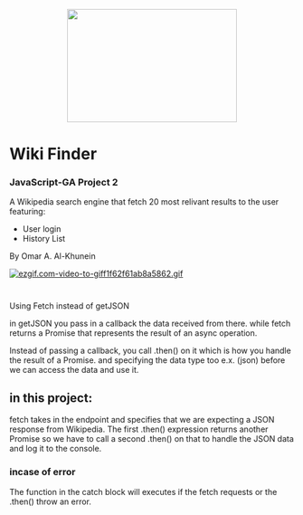 <p align="center">
  <img width="300" height="200" src="https://imgbbb.com/images/2019/12/10/logo2.png">
</p>

# Wiki Finder
### JavaScript-GA Project 2

A Wikipedia search engine that fetch 20 most relivant results to the user
 featuring:
* User login
* History List

 By Omar A. Al-Khunein
 
[![ezgif.com-video-to-giff1f62f61ab8a5862.gif](https://s5.gifyu.com/images/ezgif.com-video-to-giff1f62f61ab8a5862.gif)](https://gifyu.com/image/v1rT)

#

Using Fetch instead of getJSON

in getJSON you pass in a callback the data received from there.
while fetch returns a Promise 
that represents the result of an async operation.

Instead of passing a callback, you call .then() on it which is how you handle the result of a Promise. 
and specifying the data type too e.x. (json) before we can access the data and use it.

## in this project:
fetch takes in the endpoint and specifies that we are expecting a JSON response from Wikipedia. 
The first .then() expression returns another Promise so we have to call a second .then() on that 
to handle the JSON data and log it to the console.

### incase of error
The function in the catch block will executes if the fetch requests or the .then() throw an error.
